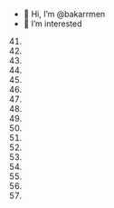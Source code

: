 - 👋 Hi, I’m @bakarrmen
- 👀 I’m interested
41.
42.
43.
44.
45.
46.
47.
48.
49.
50.
51.
52.
53.
54.
55.
56.
57.
